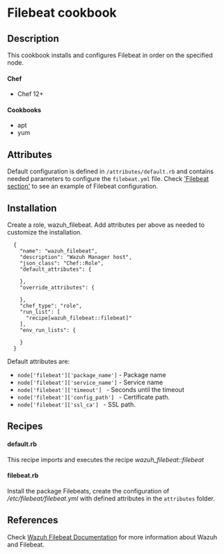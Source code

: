 # Filebeat cookbook

## Description
This cookbook installs and configures Filebeat in order on the specified node.

#### Chef
- Chef 12+

#### Cookbooks
- apt
- yum

Attributes
----------

Default configuration is defined in ```/attributes/default.rb``` and contains needed parameters to configure the ```filebeat.yml``` file. Check ['Filebeat section'](https://raw.githubusercontent.com/wazuh/wazuh/3.9/extensions/filebeat/filebeat.yml) to see an example of Filebeat configuration.

## Installation

Create a role, wazuh_filebeat. Add attributes per above as needed to customize the installation.



```
  {
    "name": "wazuh_filebeat",
    "description": "Wazuh Manager host",
    "json_class": "Chef::Role",
    "default_attributes": {

    },
    "override_attributes": {
        
    },
    "chef_type": "role",
    "run_list": [
      "recipe[wazuh_filebeat::filebeat]"
    ],
    "env_run_lists": {

    }
  }
```

Default attributes are: 

* `node['filebeat']['package_name']` - Package name
* `node['filebeat']['service_name']` - Service name
* `node['filebeat']['timeout'] ` - Seconds until the timeout
* `node['filebeat']['config_path'] ` - Certificate path.
* `node['filebeat']['ssl_ca'] ` - SSL path.

Recipes
-------

#### default.rb

This recipe imports and executes the recipe *wazuh_filebeat::filebeat*

#### filebeat.rb

Install the package Filebeats, create the configuration of */etc/filebeat/filebeat.yml* with defined attributes in the ```attributes``` folder.

## References

Check [Wazuh Filebeat Documentation](https://documentation.wazuh.com/4.0/installation-guide/open-distro/distributed-deployment/step-by-step-installation/wazuh-cluster/wazuh_single_node_cluster.html#installing-filebeat) for more information about Wazuh and Filebeat.